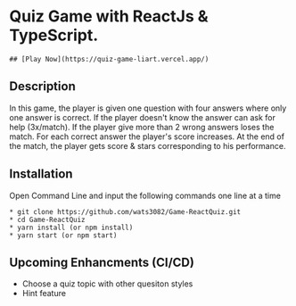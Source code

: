 # Quiz Game with ReactJs & TypeScript.


```
## [Play Now](https://quiz-game-liart.vercel.app/)
```



## Description ##

In this game, the player is given one question with four answers where only one answer is correct.
If the player doesn't know the answer can ask for help (3x/match). 
If the player give more than 2 wrong answers loses the match.
For each correct answer the player's score increases.
At the end of the match, the player gets score & stars corresponding to his performance.



## Installation ##
Open Command Line and input the following commands one line at a time

```
* git clone https://github.com/wats3082/Game-ReactQuiz.git
* cd Game-ReactQuiz
* yarn install (or npm install)
* yarn start (or npm start)
```

## Upcoming Enhancments (CI/CD) ##
* Choose a quiz topic with other quesiton styles
* Hint feature
